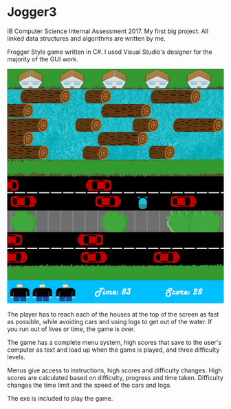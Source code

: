 # Jogger3

IB Computer Science Internal Assessment 2017.
My first big project.
All linked data structures and algorithms are written by me. 

Frogger Style game written in C#.
I used Visual Studio's designer for the majority of the GUI work.

![](Resources/Jogger.png)

The player has to reach each of the houses at the top of the screen as fast as possible, while avoiding cars and using logs to get out of the water. If you run out of lives or time, the game is over.

The game has a complete menu system, high scores that save to the user's computer as text and load up when the game is played, and three difficulty levels.

Menus give access to instructions, high scores and difficulty changes.
High scores are calculated based on difficulty, progress and time taken.
Difficulty changes the time limit and the speed of the cars and logs.

The exe is included to play the game.


